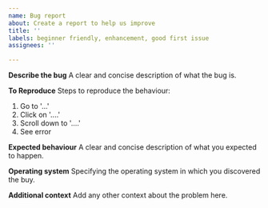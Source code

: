 ```yaml
---
name: Bug report
about: Create a report to help us improve
title: ''
labels: beginner friendly, enhancement, good first issue
assignees: ''

---
```


**Describe the bug**
A clear and concise description of what the bug is.

**To Reproduce**
Steps to reproduce the behaviour:
1. Go to '...'
2. Click on '....'
3. Scroll down to '....'
4. See error

**Expected behaviour**
A clear and concise description of what you expected to happen.

**Operating system**
Specifying the operating system in which you discovered the buy.

**Additional context**
Add any other context about the problem here.
